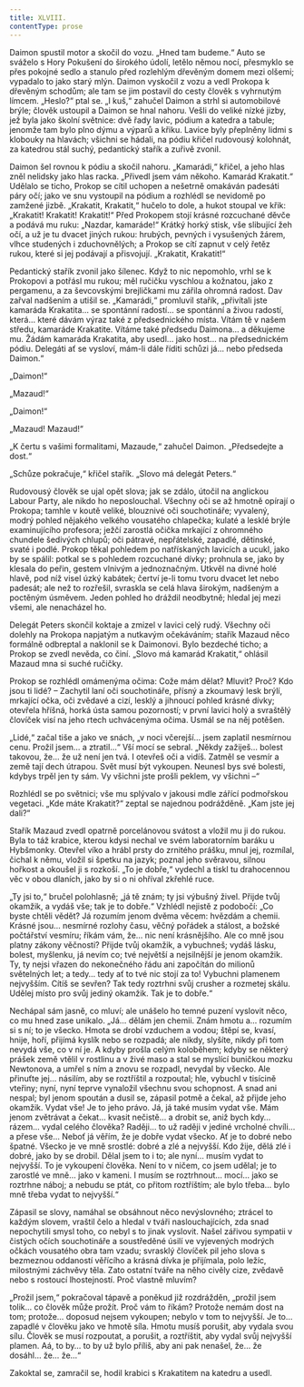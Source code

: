```yaml
---
title: XLVIII.
contentType: prose
---
```


  

Daimon spustil motor a skočil do vozu. „Hned tam budeme.“ Auto se sváželo s Hory Pokušení do širokého údolí, letělo němou nocí, přesmyklo se přes pokojné sedlo a stanulo před rozlehlým dřevěným domem mezi olšemi; vypadalo to jako starý mlýn. Daimon vyskočil z vozu a vedl Prokopa k dřevěným schodům; ale tam se jim postavil do cesty člověk s vyhrnutým límcem. „Heslo?“ ptal se. „I kuš,“ zahučel Daimon a strhl si automobilové brýle; člověk ustoupil a Daimon se hnal nahoru. Vešli do veliké nízké jizby, jež byla jako školní světnice: dvě řady lavic, pódium a katedra a tabule; jenomže tam bylo plno dýmu a výparů a křiku. Lavice byly přeplněny lidmi s klobouky na hlavách; všichni se hádali, na pódiu křičel rudovousý kolohnát, za katedrou stál suchý, pedantický stařík a zuřivě zvonil.

Daimon šel rovnou k pódiu a skočil nahoru. „Kamarádi,“ křičel, a jeho hlas zněl nelidsky jako hlas racka. „Přivedl jsem vám někoho. Kamarád Krakatit.“ Udělalo se ticho, Prokop se cítil uchopen a nešetrně omakáván padesáti páry očí; jako ve snu vystoupil na pódium a rozhlédl se nevidomě po zamžené jizbě. „Krakatit, Krakatit,“ hučelo to dole, a hukot stoupal ve křik: „Krakatit! Krakatit! Krakatit!“ Před Prokopem stojí krásné rozcuchané děvče a podává mu ruku: „Nazdar, kamaráde!“ Krátký horký stisk, vše slibující žeh očí, a už je tu dvacet jiných rukou: hrubých, pevných i vysušených žárem, vlhce studených i zduchovnělých; a Prokop se cítí zapnut v celý řetěz rukou, které si jej podávají a přisvojují. „Krakatit, Krakatit!“

Pedantický stařík zvonil jako šílenec. Když to nic nepomohlo, vrhl se k Prokopovi a potřásl mu rukou; měl ručičku vyschlou a kožnatou, jako z pergamenu, a za ševcovskými brejličkami mu zářila ohromná radost. Dav zařval nadšením a utišil se. „Kamarádi,“ promluvil stařík, „přivítali jste kamaráda Krakatita… se spontánní radostí… se spontánní a živou radostí, která… které dávám výraz také z předsednického místa. Vítám tě v našem středu, kamaráde Krakatite. Vítáme také předsedu Daimona… a děkujeme mu. Žádám kamaráda Krakatita, aby usedl… jako host… na předsednickém pódiu. Delegáti ať se vysloví, mám-li dále říditi schůzi já… nebo předseda Daimon.“

„Daimon!“

„Mazaud!“

„Daimon!“

„Mazaud! Mazaud!“

„K čertu s vašimi formalitami, Mazaude,“ zahučel Daimon. „Předsedejte a dost.“

„Schůze pokračuje,“ křičel stařík. „Slovo má delegát Peters.“

Rudovousý člověk se ujal opět slova; jak se zdálo, útočil na anglickou Labour Party, ale nikdo ho neposlouchal. Všechny oči se až hmotně opírají o Prokopa; tamhle v koutě veliké, blouznivé oči souchotináře; vyvalený, modrý pohled nějakého velkého vousatého chlapečka; kulaté a lesklé brýle examinujícího profesora; ježčí zarostlá očička mrkající z ohromného chundele šedivých chlupů; oči pátravé, nepřátelské, zapadlé, dětinské, svaté i podlé. Prokop těkal pohledem po natřískaných lavicích a ucukl, jako by se spálil: potkal se s pohledem rozcuchané dívky; prohnula se, jako by klesala do peřin, gestem vlnivým a jednoznačným. Utkvěl na divné holé hlavě, pod níž visel úzký kabátek; čertví je-li tomu tvoru dvacet let nebo padesát; ale než to rozřešil, svraskla se celá hlava širokým, nadšeným a poctěným úsměvem. Jeden pohled ho dráždil neodbytně; hledal jej mezi všemi, ale nenacházel ho.

Delegát Peters skončil koktaje a zmizel v lavici celý rudý. Všechny oči dolehly na Prokopa napjatým a nutkavým očekáváním; stařík Mazaud něco formálně odbreptal a naklonil se k Daimonovi. Bylo bezdeché ticho; a Prokop se zvedl nevěda, co činí. „Slovo má kamarád Krakatit,“ ohlásil Mazaud mna si suché ručičky.

Prokop se rozhlédl omámenýma očima: Cože mám dělat? Mluvit? Proč? Kdo jsou ti lidé? – Zachytil laní oči souchotináře, přísný a zkoumavý lesk brýlí, mrkající očka, oči zvědavé a cizí, lesklý a jihnoucí pohled krásné dívky; otevřela hříšná, horká ústa samou pozorností; v první lavici holý a svraštělý človíček visí na jeho rtech uchvácenýma očima. Usmál se na něj potěšen.

„Lidé,“ začal tiše a jako ve snách, „v noci včerejší… jsem zaplatil nesmírnou cenu. Prožil jsem… a ztratil…“ Vší mocí se sebral. „Někdy zažiješ… bolest takovou, že… že už není jen tvá. I otevřeš oči a vidíš. Zatměl se vesmír a země tají dech útrapou. Svět musí být vykoupen. Neunesl bys své bolesti, kdybys trpěl jen ty sám. Vy všichni jste prošli peklem, vy všichni –“

Rozhlédl se po světnici; vše mu splývalo v jakousi mdle zářící podmořskou vegetaci. „Kde máte Krakatit?“ zeptal se najednou podrážděně. „Kam jste jej dali?“

Stařík Mazaud zvedl opatrně porcelánovou svátost a vložil mu ji do rukou. Byla to táž krabice, kterou kdysi nechal ve svém laboratorním baráku u Hybšmonky. Otevřel víko a hrábl prsty do zrnitého prášku, mnul jej, rozmílal, čichal k němu, vložil si špetku na jazyk; poznal jeho svěravou, silnou hořkost a okoušel ji s rozkoší. „To je dobře,“ vydechl a tiskl tu drahocennou věc v obou dlaních, jako by si o ni ohříval zkřehlé ruce.

„Ty jsi to,“ bručel polohlasně; „já tě znám; ty jsi výbušný živel. Přijde tvůj okamžik, a vydáš vše; tak je to dobře.“ Vzhlédl nejistě z podobočí: „Co byste chtěli vědět? Já rozumím jenom dvěma věcem: hvězdám a chemii. Krásné jsou… nesmírné rozlohy času, věčný pořádek a stálost, a božské počtářství vesmíru; říkám vám, že… nic není krásnějšího. Ale co mně jsou platny zákony věčnosti? Přijde tvůj okamžik, a vybuchneš; vydáš lásku, bolest, myšlenku, já nevím co; tvé největší a nejsilnější je jenom okamžik. Ty, ty nejsi vřazen do nekonečného řádu ani započítán do milionů světelných let; a tedy… tedy ať to tvé nic stojí za to! Vybuchni plamenem nejvyšším. Cítíš se sevřen? Tak tedy roztrhni svůj crusher a rozmetej skálu. Udělej místo pro svůj jediný okamžik. Tak je to dobře.“

Nechápal sám jasně, co mluví; ale unášelo ho temné puzení vyslovit něco, co mu hned zase unikalo. „Já… dělám jen chemii. Znám hmotu a… rozumím si s ní; to je všecko. Hmota se drobí vzduchem a vodou; štěpí se, kvasí, hnije, hoří, přijímá kyslík nebo se rozpadá; ale nikdy, slyšíte, nikdy při tom nevydá vše, co v ní je. A kdyby prošla celým koloběhem; kdyby se některý prášek země vtělil v rostlinu a v živé maso a stal se myslící buničkou mozku Newtonova, a umřel s ním a znovu se rozpadl, nevydal by všecko. Ale přinuťte jej… násilím, aby se roztříštil a rozpoutal; hle, vybuchl v tisícině vteřiny; nyní, nyní teprve vynaložil všechnu svou schopnost. A snad ani nespal; byl jenom spoután a dusil se, zápasil potmě a čekal, až přijde jeho okamžik. Vydat vše! Je to jeho právo. Já, já také musím vydat vše. Mám jenom zvětrávat a čekat… kvasit nečistě… a drobit se, aniž bych kdy… rázem… vydal celého člověka? Raději… to už raději v jediné vrcholné chvíli… a přese vše… Neboť já věřím, že je dobře vydat všecko. Ať je to dobré nebo špatné. Všecko je ve mně srostlé: dobré a zlé a nejvyšší. Kdo žije, dělá zlé i dobré, jako by se drobil. Dělal jsem to i to; ale nyní… musím vydat to nejvyšší. To je vykoupení člověka. Není to v ničem, co jsem udělal; je to zarostlé ve mně… jako v kameni. I musím se roztrhnout… mocí… jako se roztrhne náboj; a nebudu se ptát, co přitom roztříštím; ale bylo třeba… bylo mně třeba vydat to nejvyšší.“

Zápasil se slovy, namáhal se obsáhnout něco nevýslovného; ztrácel to každým slovem, vraštil čelo a hledal v tváři naslouchajících, zda snad nepochytili smysl toho, co nebyl s to jinak vyslovit. Našel zářivou sympatii v čistých očích souchotináře a soustředěné úsilí ve vyjevených modrých očkách vousatého obra tam vzadu; svrasklý človíček pil jeho slova s bezmeznou oddaností věřícího a krásná dívka je přijímala, polo ležíc, milostnými záchvěvy těla. Zato ostatní tváře na něho civěly cize, zvědavě nebo s rostoucí lhostejností. Proč vlastně mluvím?

„Prožil jsem,“ pokračoval tápavě a poněkud již rozdrážděn, „prožil jsem tolik… co člověk může prožít. Proč vám to říkám? Protože nemám dost na tom; protože… doposud nejsem vykoupen; nebylo v tom to nejvyšší. Je to… zapadlé v člověku jako ve hmotě síla. Hmotu musíš porušit, aby vydala svou sílu. Člověk se musí rozpoutat, a porušit, a roztříštit, aby vydal svůj nejvyšší plamen. Aá, to by… to by už bylo příliš, aby ani pak nenašel, že… že dosáhl… že… že…“

Zakoktal se, zamračil se, hodil krabici s Krakatitem na katedru a usedl.
